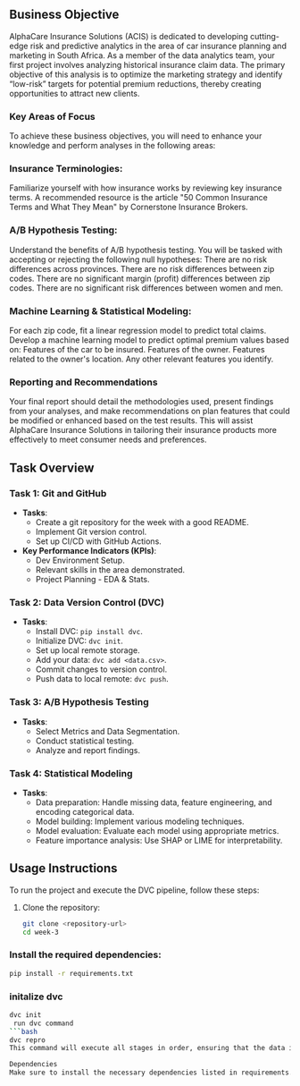
## Business Objective
AlphaCare Insurance Solutions (ACIS) is dedicated to developing cutting-edge risk and predictive analytics in the area of car insurance planning and marketing in South Africa. As a member of the data analytics team, your first project involves analyzing historical insurance claim data. The primary objective of this analysis is to optimize the marketing strategy and identify “low-risk” targets for potential premium reductions, thereby creating opportunities to attract new clients.

### Key Areas of Focus
To achieve these business objectives, you will need to enhance your knowledge and perform analyses in the following areas:

### Insurance Terminologies:
Familiarize yourself with how insurance works by reviewing key insurance terms. A recommended resource is the article "50 Common Insurance Terms and What They Mean" by Cornerstone Insurance Brokers.
### A/B Hypothesis Testing:
Understand the benefits of A/B hypothesis testing. You will be tasked with accepting or rejecting the following null hypotheses:
There are no risk differences across provinces.
There are no risk differences between zip codes.
There are no significant margin (profit) differences between zip codes.
There are no significant risk differences between women and men.
### Machine Learning & Statistical Modeling:
For each zip code, fit a linear regression model to predict total claims.
Develop a machine learning model to predict optimal premium values based on:
Features of the car to be insured.
Features of the owner.
Features related to the owner's location.
Any other relevant features you identify.
### Reporting and Recommendations
Your final report should detail the methodologies used, present findings from your analyses, and make recommendations on plan features that could be modified or enhanced based on the test results. This will assist AlphaCare Insurance Solutions in tailoring their insurance products more effectively to meet consumer needs and preferences.

## Task Overview
### Task 1: Git and GitHub
- **Tasks**: 
  - Create a git repository for the week with a good README.
  - Implement Git version control.
  - Set up CI/CD with GitHub Actions.
- **Key Performance Indicators (KPIs)**:
  - Dev Environment Setup.
  - Relevant skills in the area demonstrated.
  - Project Planning - EDA & Stats.

### Task 2: Data Version Control (DVC)
- **Tasks**:
  - Install DVC: `pip install dvc`.
  - Initialize DVC: `dvc init`.
  - Set up local remote storage.
  - Add your data: `dvc add <data.csv>`.
  - Commit changes to version control.
  - Push data to local remote: `dvc push`.
  
### Task 3: A/B Hypothesis Testing
- **Tasks**:
  - Select Metrics and Data Segmentation.
  - Conduct statistical testing.
  - Analyze and report findings.
  
### Task 4: Statistical Modeling
- **Tasks**:
  - Data preparation: Handle missing data, feature engineering, and encoding categorical data.
  - Model building: Implement various modeling techniques.
  - Model evaluation: Evaluate each model using appropriate metrics.
  - Feature importance analysis: Use SHAP or LIME for interpretability.

## Usage Instructions
To run the project and execute the DVC pipeline, follow these steps:
1. Clone the repository:
   ```bash
   git clone <repository-url>
   cd week-3
### Install the required dependencies:  
```bash
pip install -r requirements.txt
```
### initalize dvc
```bash
dvc init
 run dvc command
```bash 
dvc repro
This command will execute all stages in order, ensuring that the data is processed, the model is trained, and the evaluation is performed.

Dependencies
Make sure to install the necessary dependencies listed in requirements.txt before running the project.

